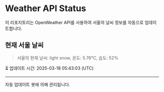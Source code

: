 
# Weather API Status

이 리포지토리는 OpenWeather API를 사용하여 서울의 날씨 정보를 자동으로 업데이트합니다.

## 현재 서울 날씨
> 서울의 현재 날씨: light snow, 온도: 5.76°C, 습도: 52%

⏳ 업데이트 시간: 2025-03-18 05:43:03 (UTC)

---
자동 업데이트 봇에 의해 관리됩니다.
